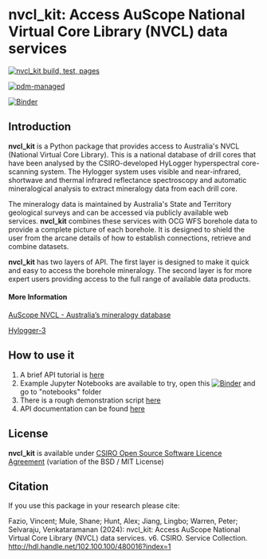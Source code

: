 # nvcl_kit: Access AuScope National Virtual Core Library (NVCL) data services

[![nvcl_kit build, test, pages](https://github.com/AuScope/nvcl_kit/actions/workflows/nvcl_kit.yml/badge.svg)](https://github.com/AuScope/nvcl_kit/actions/workflows/nvcl_kit.yml)

[![pdm-managed](https://img.shields.io/badge/pdm-managed-blueviolet)](https://pdm.fming.dev)

[![Binder](https://mybinder.org/badge_logo.svg)](https://mybinder.org/v2/gh/AuScope/nvcl_kit/HEAD)



## Introduction

**nvcl_kit** is a Python package that provides access to Australia's NVCL (National Virtual Core Library). This is a national database of drill cores that have been analysed by the CSIRO-developed HyLogger hyperspectral core-scanning system. The Hylogger system uses visible and near-infrared, shortwave and thermal infrared reflectance spectroscopy and automatic mineralogical analysis to extract mineralogy data from each drill core.

The mineralogy data is maintained by Australia's State and Territory geological surveys and can be accessed via publicly available web services. **nvcl_kit** combines these services with OCG WFS borehole data to provide a complete picture of each borehole. It is designed to shield the user from the arcane details of how to establish connections, retrieve and combine datasets.

**nvcl_kit** has two layers of API. The first layer is designed to make it quick and easy to access the borehole mineralogy. The second layer is for more expert users providing access to the full range of available data products. 

#### More Information

[AuScope NVCL - Australia’s mineralogy database](https://www.auscope.org.au/nvcl)  

[Hylogger-3](https://research.csiro.au/drill-core-lab/hylogger-3/)


## How to use it

1. A brief API tutorial is [here](https://github.com/AuScope/nvcl_kit/blob/master/introduction.rst)
2. Example Jupyter Notebooks are available to try, open this [![Binder](https://mybinder.org/badge_logo.svg)](https://mybinder.org/v2/gl/csiro-geoanalytics%2Fpython-shared%2Fnvcl_kit/HEAD) and go to "notebooks" folder
3. There is a rough demonstration script [here](https://github.com/AuScope/nvcl_kit/blob/master/demo.py)
4. API documentation can be found [here](https://auscope.github.io/nvcl_kit)


## License

**nvcl_kit** is available under [CSIRO Open Source Software Licence Agreement](LICENSE) (variation of the BSD / MIT License)

## Citation

If you use this package in your research please cite:

Fazio, Vincent; Mule, Shane; Hunt, Alex; Jiang, Lingbo; Warren, Peter; Selvaraju, Venkataramanan (2024): nvcl_kit: Access AuScope National Virtual Core Library (NVCL) data services. v6. CSIRO. Service Collection. http://hdl.handle.net/102.100.100/480016?index=1

